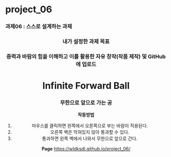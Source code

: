 # project_06
### 과제06 : 스스로 설계하는 과제
<div align="center">

### 내가 설정한 과제 목표
### 중력과 바람의 힘을 이해하고 이를 활용한 자유 창작(작품 제작) 및 GitHub에 업로드


# Infinite Forward Ball
### 무한으로 앞으로 가는 공


**작동방법**
1) 마우스를 클릭하면 왼쪽에서 오른쪽으로 부는 바람이 적용된다.
2) 오른쪽 벽은 막혀있지 않아 통과할 수 있다.
3) 통과하면 왼쪽 벽에서 나와서 무한으로 앞으로 간다.

**Page**
https://wldksdl.github.io/project_06/

</div>